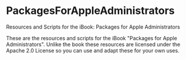 # PackagesForAppleAdministrators

Resources and Scripts for the iBook: Packages for Apple Administrators

These are the resources and scripts for the iBook "Packages for Apple Administrators". Unlike the book these resources are licensed under the Apache 2.0 License so you can use and adapt these for your own uses.